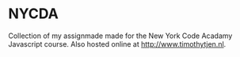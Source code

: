 # NYCDA
Collection of my assignmade made for the New York Code Acadamy Javascript course. Also hosted online at http://www.timothytjen.nl.
